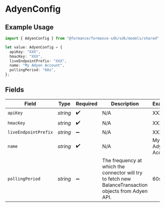 # AdyenConfig

## Example Usage

```typescript
import { AdyenConfig } from "@formance/formance-sdk/sdk/models/shared";

let value: AdyenConfig = {
  apiKey: "XXX",
  hmacKey: "XXX",
  liveEndpointPrefix: "XXX",
  name: "My Adyen Account",
  pollingPeriod: "60s",
};
```

## Fields

| Field                                                                                                  | Type                                                                                                   | Required                                                                                               | Description                                                                                            | Example                                                                                                |
| ------------------------------------------------------------------------------------------------------ | ------------------------------------------------------------------------------------------------------ | ------------------------------------------------------------------------------------------------------ | ------------------------------------------------------------------------------------------------------ | ------------------------------------------------------------------------------------------------------ |
| `apiKey`                                                                                               | *string*                                                                                               | :heavy_check_mark:                                                                                     | N/A                                                                                                    | XXX                                                                                                    |
| `hmacKey`                                                                                              | *string*                                                                                               | :heavy_check_mark:                                                                                     | N/A                                                                                                    | XXX                                                                                                    |
| `liveEndpointPrefix`                                                                                   | *string*                                                                                               | :heavy_minus_sign:                                                                                     | N/A                                                                                                    | XXX                                                                                                    |
| `name`                                                                                                 | *string*                                                                                               | :heavy_check_mark:                                                                                     | N/A                                                                                                    | My Adyen Account                                                                                       |
| `pollingPeriod`                                                                                        | *string*                                                                                               | :heavy_minus_sign:                                                                                     | The frequency at which the connector will try to fetch new BalanceTransaction objects from Adyen API.<br/> | 60s                                                                                                    |